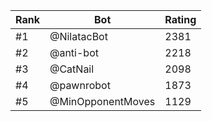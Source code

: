Rank|Bot|Rating
---|---|---
#1|@NilatacBot|2381
#2|@anti-bot|2218
#3|@CatNail|2098
#4|@pawnrobot|1873
#5|@MinOpponentMoves|1129
